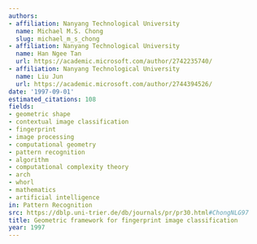 ```yaml
---
authors:
- affiliation: Nanyang Technological University
  name: Michael M.S. Chong
  slug: michael_m_s_chong
- affiliation: Nanyang Technological University
  name: Han Ngee Tan
  url: https://academic.microsoft.com/author/2742235740/
- affiliation: Nanyang Technological University
  name: Liu Jun
  url: https://academic.microsoft.com/author/2744394526/
date: '1997-09-01'
estimated_citations: 108
fields:
- geometric shape
- contextual image classification
- fingerprint
- image processing
- computational geometry
- pattern recognition
- algorithm
- computational complexity theory
- arch
- whorl
- mathematics
- artificial intelligence
in: Pattern Recognition
src: https://dblp.uni-trier.de/db/journals/pr/pr30.html#ChongNLG97
title: Geometric framework for fingerprint image classification
year: 1997
---
```

